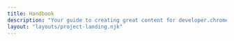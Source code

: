 ```yaml
---
title: Handbook
description: "Your guide to creating great content for developer.chrome.com"
layout: "layouts/project-landing.njk"
---
```


